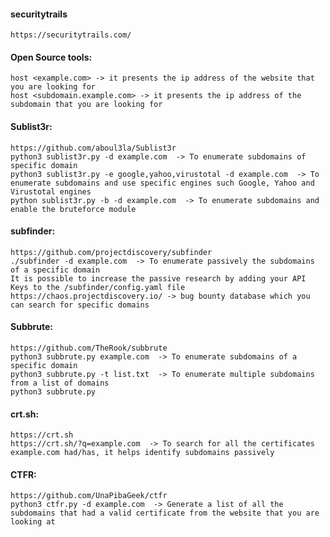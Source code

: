 #### securitytrails 
    https://securitytrails.com/

#### Open Source tools:
    host <example.com> -> it presents the ip address of the website that you are looking for
    host <subdomain.example.com> -> it presents the ip address of the subdomain that you are looking for

  #### Sublist3r:
    https://github.com/aboul3la/Sublist3r
    python3 sublist3r.py -d example.com  -> To enumerate subdomains of specific domain
    python3 sublist3r.py -e google,yahoo,virustotal -d example.com  -> To enumerate subdomains and use specific engines such Google, Yahoo and Virustotal engines
    python sublist3r.py -b -d example.com  -> To enumerate subdomains and enable the bruteforce module

  #### subfinder:
    https://github.com/projectdiscovery/subfinder
    ./subfinder -d example.com  -> To enumerate passively the subdomains of a specific domain
    It is possible to increase the passive research by adding your API Keys to the /subfinder/config.yaml file
    https://chaos.projectdiscovery.io/ -> bug bounty database which you can search for specific domains 
    
  #### Subbrute:
    https://github.com/TheRook/subbrute
    python3 subbrute.py example.com  -> To enumerate subdomains of a specific domain
    python3 subbrute.py -t list.txt  -> To enumerate multiple subdomains from a list of domains
    python3 subbrute.py 
    
  #### crt.sh:
    https://crt.sh  
    https://crt.sh/?q=example.com  -> To search for all the certificates example.com had/has, it helps identify subdomains passively
    
  #### CTFR:
    https://github.com/UnaPibaGeek/ctfr
    python3 ctfr.py -d example.com  -> Generate a list of all the subdomains that had a valid certificate from the website that you are looking at
  
  

    
